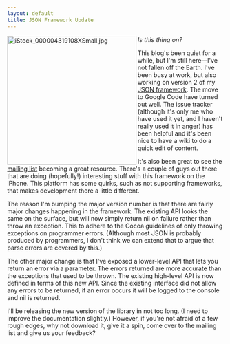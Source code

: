 ```yaml
---
layout: default
title: JSON Framework Update
---
```


<img src="http://skuggdev.files.wordpress.com/2008/05/istock-000004319108xsmall.jpg" alt="iStock_000004319108XSmall.jpg" border="0" width="300" align="left" />

<em>Is this thing on?</em>

This blog's been quiet for a while, but I'm still here&mdash;I've not fallen off the Earth. I've been busy at work, but also working on version 2 of my <a href="http://code.google.com/p/json-framework/">JSON framework</a>. The move to Google Code have turned out well. The issue tracker (although it's only me who have used it yet, and I haven't really used it in anger) has been helpful and it's been nice to have a wiki to do a quick edit of content.

It's also been great to see the <a href="http://groups.google.com/group/json-framework">mailing list</a> becoming a great resource. There's a couple of guys out there that are doing (hopefully!) interesting stuff with this framework on the iPhone. This platform has some quirks, such as not supporting frameworks, that makes development there a little different.

The reason I'm bumping the major version number is that there are fairly major changes happening in the framework. The existing API looks the same on the surface, but will now simply return nil on failure rather than throw an exception. This to adhere to the Cocoa guidelines of only throwing exceptions on programmer errors. (Although most JSON is probably produced by programmers, I don't think we can extend that to argue that parse errors are covered by this.)

The other major change is that I've exposed a lower-level API that lets you return an error via a parameter. The errors returned are more accurate than the exceptions that used to be thrown. The existing high-level API is now defined in terms of this new API. Since the existing interface did not allow any errors to be returned, if an error occurs it will be logged to the console and nil is returned.

I'll be releasing the new version of the library in not too long. (I need to improve the documentation slightly.) However, if you're not afraid of a few rough edges, why not download it, give it a spin, come over to the mailing list and give us your feedback?
